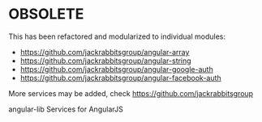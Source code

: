 # OBSOLETE
This has been refactored and modularized to individual modules:
- https://github.com/jackrabbitsgroup/angular-array
- https://github.com/jackrabbitsgroup/angular-string
- https://github.com/jackrabbitsgroup/angular-google-auth
- https://github.com/jackrabbitsgroup/angular-facebook-auth

More services may be added, check https://github.com/jackrabbitsgroup




angular-lib
Services for AngularJS